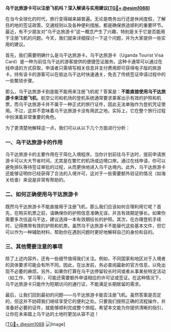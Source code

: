 **乌干达旅游卡可以注册飞机吗？深入解读与实用建议[[TG💪+ @esim1088](https://t.me/s/esim1088)]**

在当今全球化的时代，旅行变得越来越普遍。无论是商务出行还是休闲度假，了解目的地的签证政策、交通规则以及各种便利措施，都是确保旅途顺利的重要环节。最近，有不少朋友对“乌干达旅游卡”这一概念产生了兴趣，特别是关于它是否能用于注册飞机的问题。今天，我们就来详细探讨一下这个问题，并为大家提供一些实用的建议。

首先，我们需要明确什么是乌干达旅游卡。乌干达旅游卡（Uganda Tourist Visa Card）是一种为前往乌干达的游客提供的便捷签证服务。这种卡通常可以通过在线申请的方式获取，申请者只需填写相关信息并支付费用即可获得电子版的旅游卡。持有该卡的游客可以在抵达乌干达时快速通关，免去了传统签证申请过程中的一些繁琐步骤。

那么，乌干达旅游卡到底能不能用来注册飞机呢？答案是：**不能直接使用乌干达旅游卡来注册飞机**。航空公司和机场的登机系统通常要求乘客出示有效的护照和机票，而乌干达旅游卡并不属于一种正式的旅行证件，因此无法单独作为登机凭证使用。不过，这并不意味着乌干达旅游卡没有用武之地。实际上，它在整个旅行过程中扮演着非常重要的角色。

为了更清楚地解释这一点，我们可以从以下几个方面进行分析：

### 一、乌干达旅游卡的作用

乌干达旅游卡的主要作用在于简化入境程序。当你计划前往乌干达时，提前申请旅游卡可以大大节省时间，尤其是在繁忙的机场或边境口岸。通过在线申请，你可以避免排队等待签证审批的过程，从而更快地进入乌干达境内。此外，乌干达旅游卡还能够证明你已经获得了合法的入境许可，这对于一些需要额外验证的情况（如海关检查）来说是非常有帮助的。

### 二、如何正确使用乌干达旅游卡

既然乌干达旅游卡不能直接用于注册飞机，那么我们应该如何合理利用它呢？首先，在购买机票之前，请确保你的护照信息准确无误，并且有效期足够长。如果你需要多次往返乌干达，建议选择一本有效期较长的护照。其次，在办理登机手续时，记得携带有效的护照和机票。虽然乌干达旅游卡不能替代这些基本文件，但它可以作为一种辅助材料，帮助你在遇到问题时更好地解释自己的身份和目的。

### 三、其他需要注意的事项

除了上述内容外，还有一些细节值得我们关注。例如，不同国家和地区对于入境者的具体要求可能会有所不同。因此，在出发前，务必查阅最新的官方信息，以免出现不必要的麻烦。另外，如果你打算在乌干达停留较长时间或者从事某些特定活动（如工作、学习等），可能还需要额外申请相应的许可证或签证。在这种情况下，乌干达旅游卡只能作为短期访问的通行证，不能满足长期居留的需求。

最后，让我们回到最初的问题——乌干达旅游卡能否注册飞机。虽然答案是否定的，但这并不妨碍我们继续享受它的便利之处。只要我们按照正确的流程操作，并准备好必要的证件，就能够顺利完成整个旅程。希望本文能为你提供清晰的指引，让你在未来踏上乌干达的土地时更加从容不迫！

[[TG💪+ @esim1088](https://t.me/s/esim1088) ![Image](https://i.postimg.cc/4NQfJmqS/Snipaste-2025-05-13-00-14-12.png)]